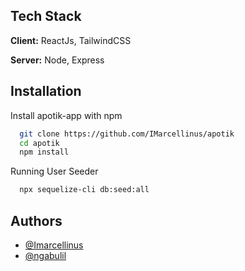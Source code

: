 ## Tech Stack

**Client:** ReactJs, TailwindCSS

**Server:** Node, Express


## Installation

Install apotik-app with npm

```bash
  git clone https://github.com/IMarcellinus/apotik
  cd apotik
  npm install
```

Running User Seeder
```bash
  npx sequelize-cli db:seed:all 
```
## Authors

- [@Imarcellinus](https://www.github.com/Imarcellinus)
- [@ngabulil](https://github.com/ngabulil)

